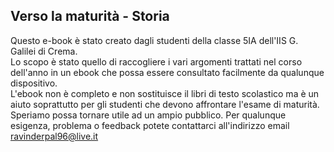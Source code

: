 ## Verso la maturità - Storia

Questo e-book è stato creato dagli studenti della classe 5IA dell'IIS G. Galilei di Crema.  
Lo scopo è stato quello di raccogliere i vari argomenti trattati nel corso dell'anno in un ebook che possa essere consultato facilmente da qualunque dispositivo.   
L'ebook non è completo e non sostituisce il libri di testo scolastico ma è un aiuto soprattutto per gli studenti che devono affrontare l'esame di maturità.  
Speriamo possa tornare utile ad un ampio pubblico. 
Per qualunque esigenza, problema o feedback potete contattarci all'indirizzo email ravinderpal96@live.it

